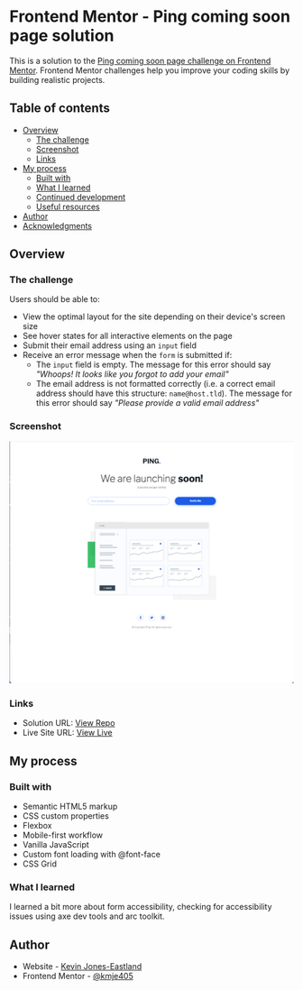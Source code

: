 # Frontend Mentor - Ping coming soon page solution

This is a solution to the
[Ping coming soon page challenge on Frontend Mentor](https://www.frontendmentor.io/challenges/ping-single-column-coming-soon-page-5cadd051fec04111f7b848da).
Frontend Mentor challenges help you improve your coding skills by building
realistic projects.

## Table of contents

- [Overview](#overview)
  - [The challenge](#the-challenge)
  - [Screenshot](#screenshot)
  - [Links](#links)
- [My process](#my-process)
  - [Built with](#built-with)
  - [What I learned](#what-i-learned)
  - [Continued development](#continued-development)
  - [Useful resources](#useful-resources)
- [Author](#author)
- [Acknowledgments](#acknowledgments)

## Overview

### The challenge

Users should be able to:

- View the optimal layout for the site depending on their device's screen size
- See hover states for all interactive elements on the page
- Submit their email address using an `input` field
- Receive an error message when the `form` is submitted if:
  - The `input` field is empty. The message for this error should say _"Whoops!
    It looks like you forgot to add your email"_
  - The email address is not formatted correctly (i.e. a correct email address
    should have this structure: `name@host.tld`). The message for this error
    should say _"Please provide a valid email address"_

### Screenshot

![Screenshot](./screenshot.png)

### Links

- Solution URL:
  [View Repo](https://github.com/kmje405/fem-ping-single-column-coming-soon)
- Live Site URL:
  [View Live](https://fem-ping-single-column-kmje405.netlify.app/)

## My process

### Built with

- Semantic HTML5 markup
- CSS custom properties
- Flexbox
- Mobile-first workflow
- Vanilla JavaScript
- Custom font loading with @font-face
- CSS Grid

### What I learned

I learned a bit more about form accessibility, checking for accessibility issues
using axe dev tools and arc toolkit.

## Author

- Website - [Kevin Jones-Eastland](https://eastlandjones.com/)
- Frontend Mentor - [@kmje405](https://www.frontendmentor.io/profile/kmje405)
